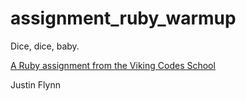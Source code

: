 assignment_ruby_warmup
======================

Dice, dice, baby.

[A Ruby assignment from the Viking Codes School](http://www.vikingcodeschool.com)

Justin Flynn